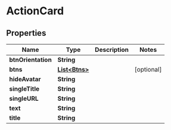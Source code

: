 

# ActionCard


## Properties

| Name | Type | Description | Notes |
|------------ | ------------- | ------------- | -------------|
|**btnOrientation** | **String** |  |  |
|**btns** | [**List&lt;Btns&gt;**](Btns.md) |  |  [optional] |
|**hideAvatar** | **String** |  |  |
|**singleTitle** | **String** |  |  |
|**singleURL** | **String** |  |  |
|**text** | **String** |  |  |
|**title** | **String** |  |  |



